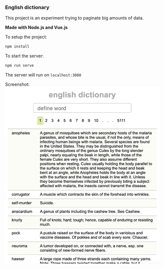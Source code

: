 ### English dictionary

This project is an experiment trying to paginate big amounts of data.

**Made with Node.js and Vue.js**

To setup the project:
```js
npm install
```
To start the server:
```js
npm run serve
```
The server will run on `localhost:3000`

Screenshot:
![english dictionary screenshot](screenshot.png)
